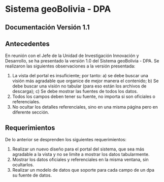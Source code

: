 # Sistema geoBolivia - DPA
## Documentación Versión 1.1

## Antecedentes

En reunión con el Jefe de la Unidad de Investigación Innovación y Desarrollo,  se ha presentado la versión 1.0 del Sistema geoBolivia - DPA.
Se realizaron las siguientes observaciones a la versión presentada:
1. La vista del portal es insuficiente; por tanto: a) se debe buscar una visión más agradable que organice de mejor manera el contenido; b) Se debe buscar una visión no tabular (para eso están los archivos de descarga); c) Se debe mostrar las fuentes de todos los datos.
2. Todos los campos deben tener su fuente, no importa si son oficiales o referenciales.
3. No ocultar los detalles referenciales, sino en una misma página pero en diferente sección.


## Requerimientos

De lo anterior se desprenden los siguientes requerimientos:

1. Realizar un nuevo diseño para el portal del sistema, que sea más agradable a la vista y no se limite a mostrar los datos tabularmente.
2. Mostrar los datos oficiales y referenciales en la misma ventana, sin ocultarlos.
3. Realizar un modelo de datos que soporte para cada campo de un dpa su fuente de datos.

